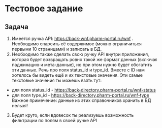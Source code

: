 # Тестовое задание
## Задача
1. Имеется ручка API: https://back-wnf.pharm-portal.ru/wnf . Необходимо спарсить её содержимое (можно ограничиться первыми 10 страницами) и записать в БД.
2. Необходимо также сделать свою ручку API внутри приложения, которая будет возвращать ровно такой же формат данных (включая паджинацию и мета-данные), но при этом нужно будет обогатить эти данные. Речь про поля status_id и type_id. Вместе с ID нам хотелось бы видеть ещё и их текстовые значения. Эти самые текстовые значения ты можешь взять тут:
- для поля status_id - https://back-directory.pharm-portal.ru/wnf-status
- для поля type_id - https://back-directory.pharm-portal.ru/wnf-type
  Важное примечение: данные из этих справочников хранить в БД нельзя!
3. Будет круто, если вдовесок ты реализуешь возможность фильтрации по полям в своей ручке API
